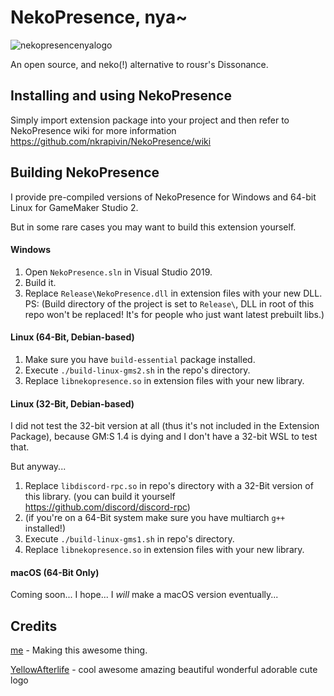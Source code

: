# NekoPresence, nya~

![nekopresencenyalogo](https://user-images.githubusercontent.com/33228822/83038805-d33f6400-a056-11ea-86bf-c37cea78f41b.png)

An open source, and neko(!) alternative to rousr's Dissonance.

## Installing and using NekoPresence
Simply import extension package into your project and then refer to NekoPresence wiki for more information https://github.com/nkrapivin/NekoPresence/wiki

## Building NekoPresence
I provide pre-compiled versions of NekoPresence for Windows and 64-bit Linux for GameMaker Studio 2.

But in some rare cases you may want to build this extension yourself.

#### Windows
1. Open `NekoPresence.sln` in Visual Studio 2019.
2. Build it.
3. Replace `Release\NekoPresence.dll` in extension files with your new DLL.
PS: (Build directory of the project is set to `Release\`, DLL in root of this repo won't be replaced! It's for people who just want latest prebuilt libs.)

#### Linux (64-Bit, Debian-based)
1. Make sure you have `build-essential` package installed.
2. Execute `./build-linux-gms2.sh` in the repo's directory.
3. Replace `libnekopresence.so` in extension files with your new library.

#### Linux (32-Bit, Debian-based)
I did not test the 32-bit version at all (thus it's not included in the Extension Package), because GM:S 1.4 is dying and I don't have a 32-bit WSL to test that.

But anyway...
1. Replace `libdiscord-rpc.so` in repo's directory with a 32-Bit version of this library. (you can build it yourself https://github.com/discord/discord-rpc)
2. (if you're on a 64-Bit system make sure you have multiarch `g++` installed!)
2. Execute `./build-linux-gms1.sh` in repo's directory.
3. Replace `libnekopresence.so` in extension files with your new library.

#### macOS (64-Bit Only)
Coming soon... I hope... I *will* make a macOS version eventually...

## Credits
[me](https://twitter.com/nkrapivindev/) - Making this awesome thing.

[YellowAfterlife](https://yal.cc/) - cool awesome amazing beautiful wonderful adorable cute logo
